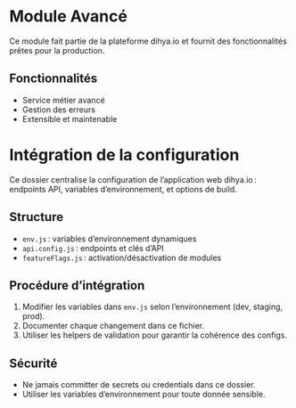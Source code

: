 # Module Avancé

Ce module fait partie de la plateforme dihya.io et fournit des fonctionnalités prêtes pour la production.

## Fonctionnalités
- Service métier avancé
- Gestion des erreurs
- Extensible et maintenable

# Intégration de la configuration

Ce dossier centralise la configuration de l’application web dihya.io : endpoints API, variables d’environnement, et options de build.

## Structure
- `env.js` : variables d’environnement dynamiques
- `api.config.js` : endpoints et clés d’API
- `featureFlags.js` : activation/désactivation de modules

## Procédure d’intégration
1. Modifier les variables dans `env.js` selon l’environnement (dev, staging, prod).
2. Documenter chaque changement dans ce fichier.
3. Utiliser les helpers de validation pour garantir la cohérence des configs.

## Sécurité
- Ne jamais committer de secrets ou credentials dans ce dossier.
- Utiliser les variables d’environnement pour toute donnée sensible.
